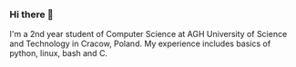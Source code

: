 ### Hi there 👋

I'm a 2nd year student of Computer Science at AGH University of Science and Technology in Cracow, Poland.
My experience includes basics of python, linux, bash and C. 



